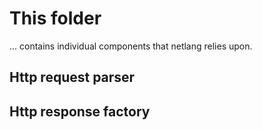 # This folder
... contains individual components that netlang relies upon.

## Http request parser

## Http response factory

